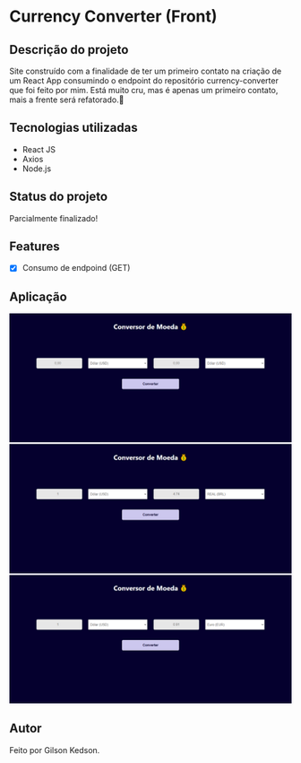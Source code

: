 # Currency Converter (Front)

## Descrição do projeto
Site construído com a finalidade de ter um primeiro contato na criação de um React App consumindo o endpoint do repositório currency-converter que foi feito por mim. Está muito cru, mas é apenas um primeiro contato, mais a frente será refatorado.🚀

## Tecnologias utilizadas
* React JS
* Axios
* Node.js

## Status do projeto
Parcialmente finalizado!

## Features
- [x] Consumo de endpoind (GET)
  
## Aplicação
<img src="public/App0.png">
<img src="public/App1.png">
<img src="public/App2.png">

## Autor
Feito por Gilson Kedson.